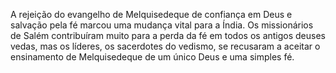 ﻿A rejeição do evangelho de Melquisedeque de confiança em Deus e salvação pela fé marcou uma mudança vital para a Índia. Os missionários de Salém contribuíram muito para a perda da fé em todos os antigos deuses vedas, mas os líderes, os sacerdotes do vedismo, se recusaram a aceitar o ensinamento de Melquisedeque de um único Deus e uma simples fé.